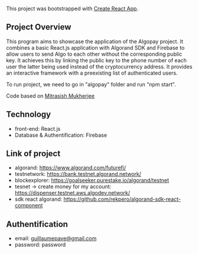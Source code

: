 This project was bootstrapped with [Create React App](https://github.com/facebook/create-react-app).

## Project Overview

This program aims to showcase the application of the Algopay project. It combines a basic React.js application with Algorand SDK and Firebase to allow users to send Algo to each other without the corresponding public key. It achieves this by linking the public key to the phone number of each user the latter being used instead of the cryptocurrency address. It provides an interactive framework with a preexisting list of authenticated users.

To run project, we need to go in "algopay" folder and run "npm start".

Code based on [Mitrasish Mukherjee](https://github.com/mmitrasish)

## Technology

- front-end: React.js
- Database & Authentification: Firebase

## Link of project

- algorand: https://www.algorand.com/futurefi/
- testnetwork: https://bank.testnet.algorand.network/
- blockexplorer: https://goalseeker.purestake.io/algorand/testnet
- tesnet -> create money for my account: https://dispenser.testnet.aws.algodev.network/
- sdk react algorand: https://github.com/rekpero/algorand-sdk-react-component

## Authentification
- email: guillaumepave@gmail.com
- password: password